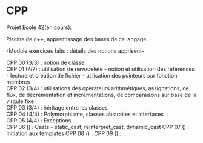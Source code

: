 # CPP

Projet Ecole 42(en cours):

Piscine de c++, apprentissage des bases de ce langage.

-Module exercices faits : détails des notions apprisent-

CPP 00 (3/3) : notion de classe                                                                                                                  
CPP 01 (7/7) : utilisation de new/delete - notion et utilisation des réfèrences - lecture et creation de fichier - utilisation des pointeurs sur fonction membres                                                                                                                                               
CPP 02 (3/4) : utilisations des operateurs arithmétiques, assignations, de flux, de décrémentation et incrémentations, de comparaisons sur base de la virgule fixe                                                                                                                                         
CPP 03 (3/4) : héritage entre les classes                                                                                                              
CPP 04 (4/4) : Polymorphisme, classes abstraites et interfaces                                                                                        
CPP 05 (4/4) :  Exceptions                                                                                                                              
CPP 06 () : Casts - static_cast, reinterpret_cast, dynamic_cast
CPP 07 () : Initiation aux templates
CPP 08 () :
CPP 09 () :
